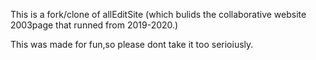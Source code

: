 This is a fork/clone of allEditSite (which bulids the collaborative website 2003page that runned from 2019-2020.)


This was made for fun,so please dont take it too serioiusly.
